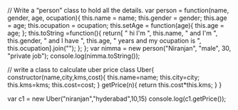 // Write a “person” class to hold all the details.
var person = function(name, gender, age, ocupation){
this.name = name;
this.gender = gender;
this.age = age;
this.ocupation = ocupation;
this.setAge = function(age){
this.age = age;
};
this.toString =function(){
return[ " hi I'm ", this.name, " and I'm ", this.gender, " and I have ", this.age, " years and my ocupation is ", this.ocupation].join("");
};
};
var nimma = new person("Niranjan", "male", 30, "private job");
console.log(nimma.toString());



// write a class to calculate uber price
class Uber{
    constructor(name,city,kms,cost){
        this.name=name;
        this.city=city;
        this.kms=kms;
        this.cost=cost;
    }
    getPrice(n){
        return this.cost*this.kms;
    }
}

var c1 = new Uber("niranjan","hyderabad",10,15)
console.log(c1.getPrice());
